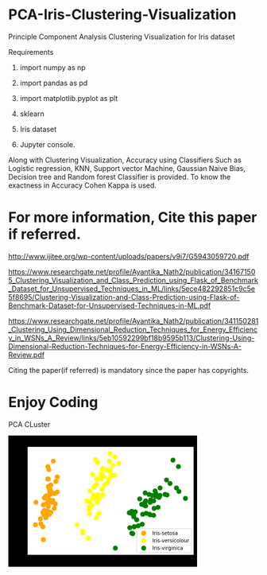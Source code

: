 # PCA-Iris-Clustering-Visualization
Principle Component Analysis Clustering Visualization for Iris dataset

Requirements

1. import numpy as np

2. import pandas as pd

3. import matplotlib.pyplot as plt

4. sklearn

5. Iris dataset

6. Jupyter console.

Along with Clustering Visualization, Accuracy using Classifiers Such as Logistic regression, KNN, Support vector Machine, Gaussian Naive Bias, Decision tree and Random forest Classifier is provided. To know the exactness in Accuracy Cohen Kappa is used.

# For more information, Cite this paper if referred.

http://www.ijitee.org/wp-content/uploads/papers/v9i7/G5943059720.pdf

https://www.researchgate.net/profile/Ayantika_Nath2/publication/341671505_Clustering_Visualization_and_Class_Prediction_using_Flask_of_Benchmark_Dataset_for_Unsupervised_Techniques_in_ML/links/5ece482292851c9c5e5f8695/Clustering-Visualization-and-Class-Prediction-using-Flask-of-Benchmark-Dataset-for-Unsupervised-Techniques-in-ML.pdf

https://www.researchgate.net/profile/Ayantika_Nath2/publication/341150281_Clustering_Using_Dimensional_Reduction_Techniques_for_Energy_Efficiency_in_WSNs_A_Review/links/5eb10592299bf18b9595b113/Clustering-Using-Dimensional-Reduction-Techniques-for-Energy-Efficiency-in-WSNs-A-Review.pdf

Citing the paper(if referred) is mandatory since the paper has copyrights.

# Enjoy Coding

PCA CLuster

![alt text](https://github.com/Ayantika22/PCA-Iris-Clustering-Visualization/blob/master/image.png)



